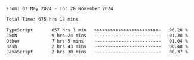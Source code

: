
<!--START_SECTION:waka-->

```txt
From: 07 May 2024 - To: 28 November 2024

Total Time: 675 hrs 18 mins

TypeScript       657 hrs 1 min   >>>>>>>>>>>>>>>>>>>>>>>>-   96.28 %
JSON             9 hrs 24 mins   -------------------------   01.38 %
Other            7 hrs 5 mins    -------------------------   01.04 %
Bash             2 hrs 43 mins   -------------------------   00.40 %
JavaScript       2 hrs 30 mins   -------------------------   00.37 %
```

<!--END_SECTION:waka-->

<!--

### Hi there 👋
**Iam-cesar/Iam-cesar** is a ✨ _special_ ✨ repository because its `README.md` (this file) appears on your GitHub profile.

Here are some ideas to get you started:

- 🔭 I’m currently working on ...
- 🌱 I’m currently learning ...
- 👯 I’m looking to collaborate on ...
- 🤔 I’m looking for help with ...
- 💬 Ask me about ...
- 📫 How to reach me: ...
- 😄 Pronouns: ...
- ⚡ Fun fact: ...
-->
